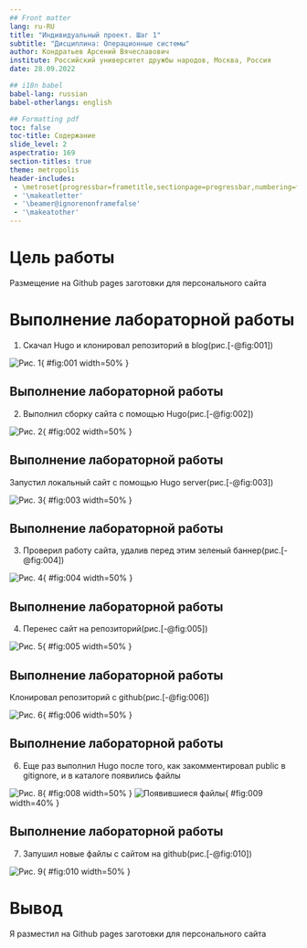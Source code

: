 ```yaml
---
## Front matter
lang: ru-RU
title: "Индивидуальный проект. Шаг 1"
subtitle: "Дисциплина: Операционные системы"
author: Кондратьев Арсений Вячеславович
institute: Российский университет дружбы народов, Москва, Россия
date: 28.09.2022

## i18n babel
babel-lang: russian
babel-otherlangs: english

## Formatting pdf
toc: false
toc-title: Содержание
slide_level: 2
aspectratio: 169
section-titles: true
theme: metropolis
header-includes:
 - \metroset{progressbar=frametitle,sectionpage=progressbar,numbering=fraction}
 - '\makeatletter'
 - '\beamer@ignorenonframefalse'
 - '\makeatother'
---
```



# Цель работы

Размещение на Github pages заготовки для персонального сайта 

# Выполнение лабораторной работы

1.	Скачал Hugo и клонировал репозиторий в blog(рис.[-@fig:001])

![Рис. 1](image/1.png){ #fig:001 width=50% }
  
## Выполнение лабораторной работы

2. Выполнил сборку сайта с помощью Hugo(рис.[-@fig:002])

 ![Рис. 2](image/2.png){ #fig:002 width=50% }
  
## Выполнение лабораторной работы

Запустил локальный сайт с помощью Hugo server(рис.[-@fig:003])

![Рис. 3](image/3.png){ #fig:003 width=50% }

## Выполнение лабораторной работы

3. Проверил работу сайта, удалив перед этим зеленый баннер(рис.[-@fig:004])  

![Рис. 4](image/5.png){ #fig:004 width=50% }

## Выполнение лабораторной работы

4. Перенес сайт на репозиторий(рис.[-@fig:005])  

![Рис. 5](image/6.png){ #fig:005 width=50% }

## Выполнение лабораторной работы

Клонировал репозиторий с github(рис.[-@fig:006])  

![Рис. 6](image/7.png){ #fig:006 width=50% }

## Выполнение лабораторной работы

6. Еще раз выполнил Hugo после того, как закомментировал public в gitignore, и в каталоге появились файлы 

![Рис. 8](image/12.png){ #fig:008 width=50% } 
![Появившиеся файлы](image/13.png){ #fig:009 width=40% }

## Выполнение лабораторной работы

7. Запушил новые файлы с сайтом на github(рис.[-@fig:010]) 

![Рис. 9](image/14.png){ #fig:010 width=50% }

# Вывод

Я разместил на Github pages заготовки для персонального сайта


